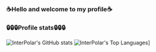 ### ☕Hello and welcome to my profile☕

### 🔒🔒🔒Profile stats🔒🔒🔒
![InterPolar's GitHub stats](https://github-readme-stats.vercel.app/api?username=BruhDevel&theme=dracula) ![InterPolar's Top Languages](https://github-readme-stats.vercel.app/api/top-langs/?username=anuraghazra&theme=dracula)]
